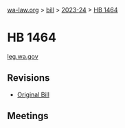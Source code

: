 [wa-law.org](/) > [bill](/bill/) > [2023-24](/bill/2023-24/) > [HB 1464](/bill/2023-24/hb/1464/)

# HB 1464
[leg.wa.gov](https://app.leg.wa.gov/billsummary?BillNumber=1464&Year=2023&Initiative=false)

## Revisions
* [Original Bill](1/)

## Meetings